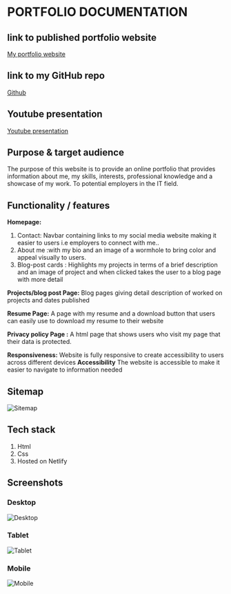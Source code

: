 # PORTFOLIO DOCUMENTATION

## link to published portfolio website

[My portfolio website]()

## link to my GitHub repo

[Github](https://github.com/marie-debug/T1A2---Portfolio)

## Youtube presentation

[Youtube presentation]()

## Purpose & target audience

The purpose of this website is  to provide an online portfolio that provides information about me, my skills, interests, professional knowledge and a showcase of my work. To potential employers in the IT field.

## Functionality / features

**Homepage:**  

1. Contact: Navbar containing links to my social media website making it easier to users i.e employers to connect with me..
2. About me :with my bio and an image of a wormhole to bring color and appeal visually to users.
3. Blog-post cards : Highlights my projects in terms of a brief description and an image of project and when clicked takes the user to a blog page with more detail

**Projects/blog post Page:** Blog pages giving detail description of worked on projects and dates published 

**Resume Page:** A page with my resume and a download button that users can easily use to download my resume to their website

**Privacy policy Page :** A html page that shows users who visit my page that their data is protected.

**Responsiveness:** Website is fully responsive to create accessibility to users across different devices
**Accessibility** The website is accessible to make it easier to navigate to information needed


## Sitemap

![Sitemap](./docs/map.png "Site map")

## Tech stack

1. Html
2. Css
3. Hosted on Netlify

## Screenshots

### Desktop

![Desktop](./docs/desktop.png)

### Tablet

![Tablet](./docs/tablet.png)

### Mobile

![Mobile](./docs/mobile.png)
